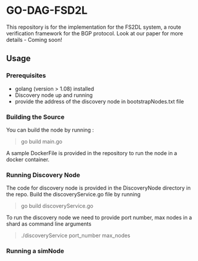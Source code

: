# GO-DAG-FSD2L
This repository is for the implementation for the FS2DL system, a route verification framework for the BGP protocol. Look at our paper for more details - Coming soon!


## Usage

### Prerequisites

- golang (version > 1.08) installed
- Discovery node up and running
- provide the address of the discovery node in bootstrapNodes.txt file

### Building the Source 

You can build the node by running :
> go build main.go 

A sample DockerFile is provided in the repository to run the node in a docker container.

### Running Discovery Node
The code for discovery node is provided in the DiscoveryNode directory in the repo. Build the discoveryService.go file by running
> go build discoveryService.go

To run the discovery node we need to provide port number, max nodes in a shard as command line arguments
> ./discoveryService port_number max_nodes

### Running a simNode 
